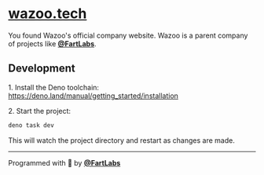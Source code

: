 # [wazoo.tech](https://wazoo.tech/)

You found Wazoo's official company website. Wazoo is a parent company of
projects like [**@FartLabs**](https://github.com/FartLabs).

## Development

1\. Install the Deno toolchain:
<https://deno.land/manual/getting_started/installation>

2\. Start the project:

```sh
deno task dev
```

This will watch the project directory and restart as changes are made.

---

Programmed with 💖 by [**@FartLabs**](https://github.com/FartLabs)

